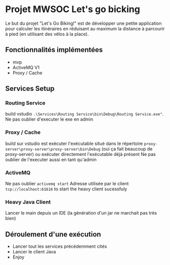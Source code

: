 # Projet MWSOC Let's go bicking

Le but du projet "Let's Go Biking!" est de développer une petite application pour calculer les itinéraires en réduisant au maximum la distance à parcourir à pied (en utilisant des vélos à la place).

## Fonctionnalités implémentées

* mvp
* ActiveMQ V1
* Proxy / Cache

## Services Setup
### Routing Service
build vstudio `.\Services\Routing Service\bin\Debug\Routing Service.exe"`. 
Ne pas oublier d'executer le exe en admin
### Proxy / Cache
build sur vstudio est exécuter l'exécutable situé dans le répertoire `proxy-server\proxy-server\proxy-server\bin\Debug` (oui ça fait beaucoup de proxy-server)
ou exécuter directement l'exécutable déjà présent
Ne pas oublier de l'executer aussi en tant qu'admin

### ActiveMQ
Ne pas oublier `activemq start`
Adresse utilisée par le client `tcp://localhost:61616` to start the heavy client sucessfuly

### Heavy Java Client
Lancer le main depuis un IDE (la génération d'un jar ne marchait pas très bien)

## Déroulement d'une exécution 
- Lancer tout les services précédemment cités 
- Lancer le client Java
- Enjoy



